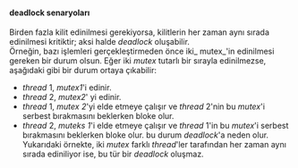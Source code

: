 
#### deadlock senaryoları

Birden fazla kilit edinilmesi gerekiyorsa, kilitlerin her zaman aynı sırada edinilmesi kritiktir; aksi halde _deadlock_ oluşabilir.<br>
Örneğin, bazı işlemleri gerçekleştirmeden önce iki_ mutex_'in edinilmesi gereken bir durum olsun. Eğer iki _mutex_ tutarlı bir sırayla edinilmezse, aşağıdaki gibi bir durum ortaya çıkabilir:

- _thread_ 1, _mutex1_'i edinir.
- _thread_ 2, _mutex2_' yi edinir.
- _thread_ 1, _mutex 2_'yi elde etmeye çalışır ve _thread_ 2'nin bu _mutex_'i serbest bırakmasını beklerken bloke olur.
- _thread_ 2, _muteks 1_'i elde etmeye çalışır ve _thread_ 1'in bu _mutex_'i serbest bırakmasını beklerken bloke olur.
bu durum _deadlock_'a neden olur. <br>
Yukarıdaki örnekte, iki _mutex_ farklı _thread_'ler tarafından her zaman aynı sırada ediniliyor ise, bu tür bir _deadlock_ oluşmaz.
